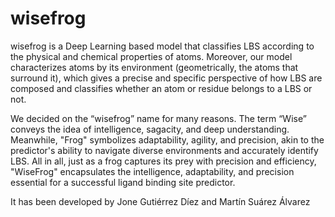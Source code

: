 # wisefrog

wisefrog is a Deep Learning based model that classifies LBS according to the physical and chemical properties of atoms. Moreover, our model characterizes atoms by its environment (geometrically, the atoms that surround it), which gives a precise and specific perspective of how LBS are composed and classifies whether an atom or residue belongs to a LBS or not. 

We decided on the “wisefrog” name for many reasons. The term “Wise” conveys the idea of intelligence, sagacity, and deep understanding. Meanwhile, "Frog" symbolizes adaptability, agility, and precision, akin to the predictor's ability to navigate diverse environments and accurately identify LBS. All in all, just as a frog captures its prey with precision and efficiency, "WiseFrog" encapsulates the intelligence, adaptability, and precision essential for a successful ligand binding site predictor.

It has been developed by Jone Gutiérrez Díez and Martín Suárez Álvarez
